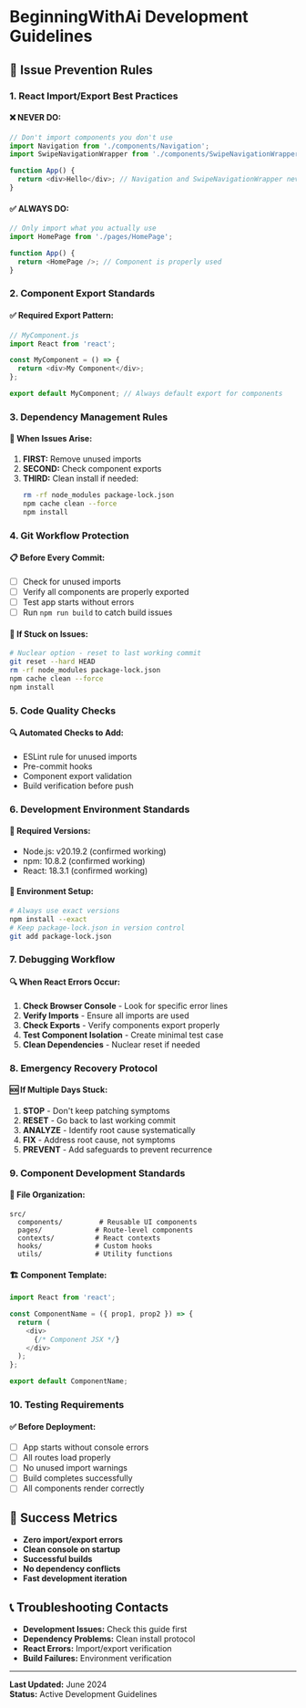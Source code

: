 # BeginningWithAi Development Guidelines

## 🚨 Issue Prevention Rules

### 1. React Import/Export Best Practices

#### ❌ **NEVER DO:**
```javascript
// Don't import components you don't use
import Navigation from './components/Navigation';
import SwipeNavigationWrapper from './components/SwipeNavigationWrapper';

function App() {
  return <div>Hello</div>; // Navigation and SwipeNavigationWrapper never used = ERROR
}
```

#### ✅ **ALWAYS DO:**
```javascript
// Only import what you actually use
import HomePage from './pages/HomePage';

function App() {
  return <HomePage />; // Component is properly used
}
```

### 2. Component Export Standards

#### ✅ **Required Export Pattern:**
```javascript
// MyComponent.js
import React from 'react';

const MyComponent = () => {
  return <div>My Component</div>;
};

export default MyComponent; // Always default export for components
```

### 3. Dependency Management Rules

#### 🔧 **When Issues Arise:**
1. **FIRST:** Remove unused imports
2. **SECOND:** Check component exports
3. **THIRD:** Clean install if needed:
   ```bash
   rm -rf node_modules package-lock.json
   npm cache clean --force
   npm install
   ```

### 4. Git Workflow Protection

#### 📋 **Before Every Commit:**
- [ ] Check for unused imports
- [ ] Verify all components are properly exported
- [ ] Test app starts without errors
- [ ] Run `npm run build` to catch build issues

#### 🚨 **If Stuck on Issues:**
```bash
# Nuclear option - reset to last working commit
git reset --hard HEAD
rm -rf node_modules package-lock.json
npm cache clean --force
npm install
```

### 5. Code Quality Checks

#### 🔍 **Automated Checks to Add:**
- ESLint rule for unused imports
- Pre-commit hooks
- Component export validation
- Build verification before push

### 6. Development Environment Standards

#### 📝 **Required Versions:**
- Node.js: v20.19.2 (confirmed working)
- npm: 10.8.2 (confirmed working)
- React: 18.3.1 (confirmed working)

#### 🔧 **Environment Setup:**
```bash
# Always use exact versions
npm install --exact
# Keep package-lock.json in version control
git add package-lock.json
```

### 7. Debugging Workflow

#### 🔍 **When React Errors Occur:**
1. **Check Browser Console** - Look for specific error lines
2. **Verify Imports** - Ensure all imports are used
3. **Check Exports** - Verify components export properly
4. **Test Component Isolation** - Create minimal test case
5. **Clean Dependencies** - Nuclear reset if needed

### 8. Emergency Recovery Protocol

#### 🆘 **If Multiple Days Stuck:**
1. **STOP** - Don't keep patching symptoms
2. **RESET** - Go back to last working commit
3. **ANALYZE** - Identify root cause systematically
4. **FIX** - Address root cause, not symptoms
5. **PREVENT** - Add safeguards to prevent recurrence

### 9. Component Development Standards

#### 📁 **File Organization:**
```
src/
  components/         # Reusable UI components
  pages/             # Route-level components
  contexts/          # React contexts
  hooks/             # Custom hooks
  utils/             # Utility functions
```

#### 🏗️ **Component Template:**
```javascript
import React from 'react';

const ComponentName = ({ prop1, prop2 }) => {
  return (
    <div>
      {/* Component JSX */}
    </div>
  );
};

export default ComponentName;
```

### 10. Testing Requirements

#### ✅ **Before Deployment:**
- [ ] App starts without console errors
- [ ] All routes load properly
- [ ] No unused import warnings
- [ ] Build completes successfully
- [ ] All components render correctly

## 🎯 Success Metrics

- **Zero import/export errors**
- **Clean console on startup**
- **Successful builds**
- **No dependency conflicts**
- **Fast development iteration**

## 📞 Troubleshooting Contacts

- **Development Issues:** Check this guide first
- **Dependency Problems:** Clean install protocol
- **React Errors:** Import/export verification
- **Build Failures:** Environment verification

---

**Last Updated:** June 2024  
**Status:** Active Development Guidelines 
